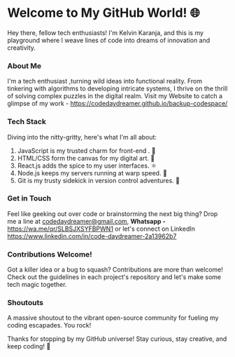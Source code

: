 <p align="center">
  <h1>Welcome to My GitHub World! 🌐</h1>
</p>




Hey there, fellow tech enthusiasts! I'm Kelvin Karanja, and this is my playground where I weave lines of code into dreams of innovation and creativity.

### About Me
I'm a tech enthusiast ,turning wild ideas into functional reality. From tinkering with algorithms to developing intricate systems, I thrive on the thrill of solving complex puzzles in the digital realm.
Visit my Website to catch a glimpse of my work - https://codedaydreamer.github.io/backup-codespace/

### Tech Stack
Diving into the nitty-gritty, here's what I'm all about:

1. JavaScript is my trusted charm for front-end . :art:
22. HTML/CSS form the canvas for my digital art. :art:
3. React.js adds the spice to my user interfaces. :atom_symbol:
4. Node.js keeps my servers running at warp speed. :rocket:
5. Git is my trusty sidekick in version control adventures. :door:

### Get in Touch
Feel like geeking out over code or brainstorming the next big thing? Drop me a line at codedaydreamer@gmail.com, **Whatsapp -** https://wa.me/qr/SLBSJXSYFBPWN1 or let's connect on LinkedIn https://www.linkedin.com/in/code-daydreamer-2a13962b7

### Contributions Welcome!
Got a killer idea or a bug to squash? Contributions are more than welcome! Check out the guidelines in each project's repository and let's make some tech magic together.

### Shoutouts
A massive shoutout to the vibrant open-source community for fueling my coding escapades. You rock!

Thanks for stopping by my GitHub universe! Stay curious, stay creative, and keep coding! :rocket:
